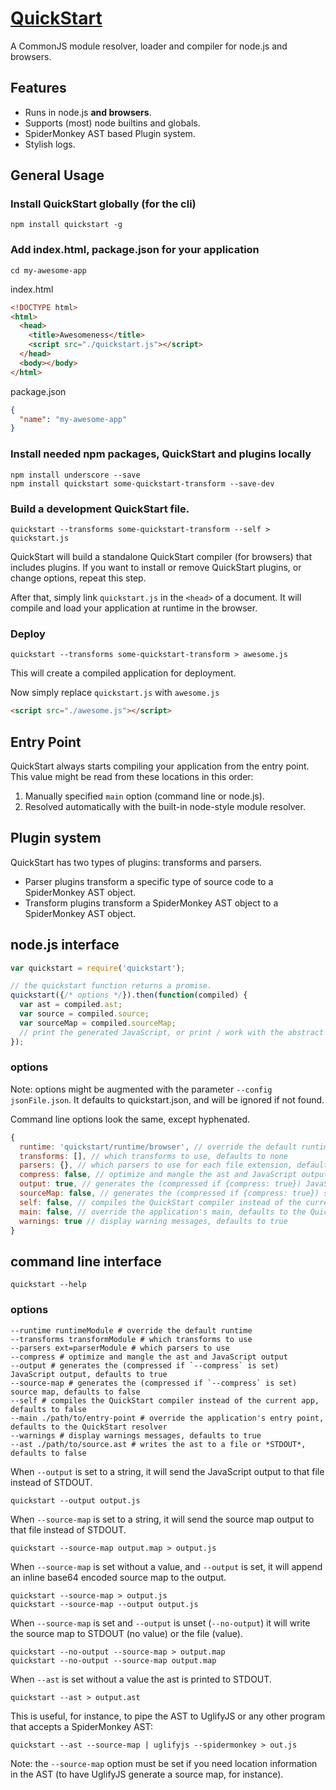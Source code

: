 # [QuickStart](http://spotify.github.io/quickstart)

A CommonJS module resolver, loader and compiler for node.js and browsers.

## Features

* Runs in node.js **and browsers**.
* Supports (most) node builtins and globals.
* SpiderMonkey AST based Plugin system.
* Stylish logs.

## General Usage

### Install QuickStart globally (for the cli)

```
npm install quickstart -g
```

### Add index.html, package.json for your application

```
cd my-awesome-app
```

index.html
```html
<!DOCTYPE html>
<html>
  <head>
    <title>Awesomeness</title>
    <script src="./quickstart.js"></script>
  </head>
  <body></body>
</html>
```

package.json
```json
{
  "name": "my-awesome-app"
}
```

### Install needed npm packages, QuickStart and plugins locally

```
npm install underscore --save
npm install quickstart some-quickstart-transform --save-dev
```

### Build a development QuickStart file.

```
quickstart --transforms some-quickstart-transform --self > quickstart.js
```

QuickStart will build a standalone QuickStart compiler (for browsers) that includes plugins.
If you want to install or remove QuickStart plugins, or change options, repeat this step.

After that, simply link `quickstart.js` in the `<head>` of a document. It will compile and load your application at runtime in the browser.

### Deploy

```
quickstart --transforms some-quickstart-transform > awesome.js
```

This will create a compiled application for deployment.

Now simply replace `quickstart.js` with `awesome.js`

```html
<script src="./awesome.js"></script>
```

## Entry Point

QuickStart always starts compiling your application from the entry point.
This value might be read from these locations in this order:

1. Manually specified `main` option (command line or node.js).
2. Resolved automatically with the built-in node-style module resolver.

## Plugin system

QuickStart has two types of plugins: transforms and parsers.

* Parser plugins transform a specific type of source code to a SpiderMonkey AST object.
* Transform plugins transform a SpiderMonkey AST object to a SpiderMonkey AST object.

## node.js interface

```js
var quickstart = require('quickstart');

// the quickstart function returns a promise.
quickstart({/* options */}).then(function(compiled) {
  var ast = compiled.ast;
  var source = compiled.source;
  var sourceMap = compiled.sourceMap;
  // print the generated JavaScript, or print / work with the abstract syntax tree, work with sourceMaps, etc.
});
```

### options

Note: options might be augmented with the parameter `--config jsonFile.json`. It defaults to quickstart.json, and will be ignored if not found.

Command line options look the same, except hyphenated.

```js
{
  runtime: 'quickstart/runtime/browser', // override the default runtime, defaults to quickstart/runtime/browser
  transforms: [], // which transforms to use, defaults to none
  parsers: {}, // which parsers to use for each file extension, defaults to none, except embedded ones such as .js and .json.
  compress: false, // optimize and mangle the ast and JavaScript output
  output: true, // generates the (compressed if {compress: true}) JavaScript output, defaults to true
  sourceMap: false, // generates the (compressed if {compress: true}) source map, defaults to false
  self: false, // compiles the QuickStart compiler instead of the current app, defaults to false
  main: false, // override the application's main, defaults to the QuickStart resolver
  warnings: true // display warning messages, defaults to true
}
```

## command line interface

```
quickstart --help
```

### options

```
--runtime runtimeModule # override the default runtime
--transforms transformModule # which transforms to use
--parsers ext=parserModule # which parsers to use
--compress # optimize and mangle the ast and JavaScript output
--output # generates the (compressed if `--compress` is set) JavaScript output, defaults to true
--source-map # generates the (compressed if `--compress` is set) source map, defaults to false
--self # compiles the QuickStart compiler instead of the current app, defaults to false
--main ./path/to/entry-point # override the application's entry point, defaults to the QuickStart resolver
--warnings # display warnings messages, defaults to true
--ast ./path/to/source.ast # writes the ast to a file or *STDOUT*, defaults to false
```

When `--output` is set to a string, it will send the JavaScript output to that file instead of STDOUT.
```
quickstart --output output.js
```

When `--source-map` is set to a string, it will send the source map output to that file instead of STDOUT.
```
quickstart --source-map output.map > output.js
```

When `--source-map` is set without a value, and `--output` is set, it will append an inline base64 encoded source map to the output.
```
quickstart --source-map > output.js
quickstart --source-map --output output.js
```

When `--source-map` is set and `--output` is unset (`--no-output`) it will write the source map to STDOUT (no value) or the file (value).
```
quickstart --no-output --source-map > output.map
quickstart --no-output --source-map output.map
```

When `--ast` is set without a value the ast is printed to STDOUT.
```
quickstart --ast > output.ast
```

This is useful, for instance, to pipe the AST to UglifyJS or any other program that accepts a SpiderMonkey AST:
```
quickstart --ast --source-map | uglifyjs --spidermonkey > out.js
```

Note: the `--source-map` option must be set if you need location information in the AST (to have UglifyJS generate a source map, for instance).
